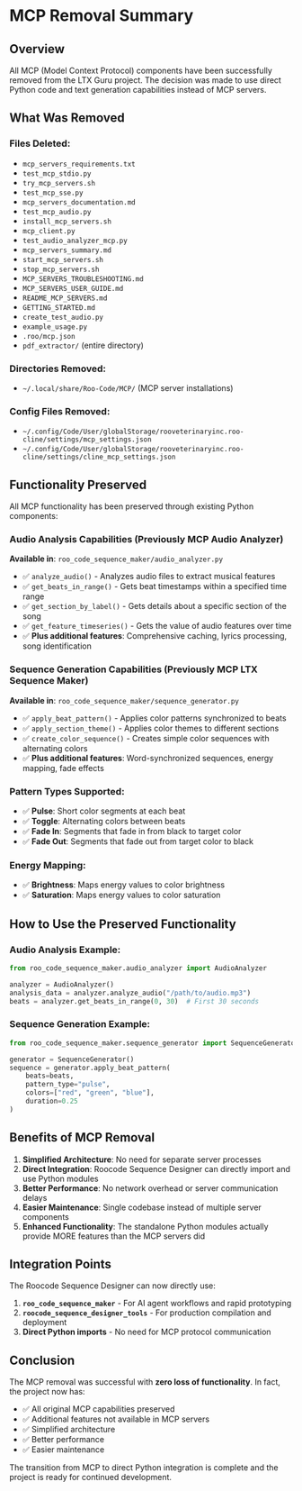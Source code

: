 # MCP Removal Summary

## Overview

All MCP (Model Context Protocol) components have been successfully removed from the LTX Guru project. The decision was made to use direct Python code and text generation capabilities instead of MCP servers.

## What Was Removed

### Files Deleted:
- `mcp_servers_requirements.txt`
- `test_mcp_stdio.py`
- `try_mcp_servers.sh`
- `test_mcp_sse.py`
- `mcp_servers_documentation.md`
- `test_mcp_audio.py`
- `install_mcp_servers.sh`
- `mcp_client.py`
- `test_audio_analyzer_mcp.py`
- `mcp_servers_summary.md`
- `start_mcp_servers.sh`
- `stop_mcp_servers.sh`
- `MCP_SERVERS_TROUBLESHOOTING.md`
- `MCP_SERVERS_USER_GUIDE.md`
- `README_MCP_SERVERS.md`
- `GETTING_STARTED.md`
- `create_test_audio.py`
- `example_usage.py`
- `.roo/mcp.json`
- `pdf_extractor/` (entire directory)

### Directories Removed:
- `~/.local/share/Roo-Code/MCP/` (MCP server installations)

### Config Files Removed:
- `~/.config/Code/User/globalStorage/rooveterinaryinc.roo-cline/settings/mcp_settings.json`
- `~/.config/Code/User/globalStorage/rooveterinaryinc.roo-cline/settings/cline_mcp_settings.json`

## Functionality Preserved

All MCP functionality has been preserved through existing Python components:

### Audio Analysis Capabilities (Previously MCP Audio Analyzer)
**Available in**: `roo_code_sequence_maker/audio_analyzer.py`

- ✅ `analyze_audio()` - Analyzes audio files to extract musical features
- ✅ `get_beats_in_range()` - Gets beat timestamps within a specified time range  
- ✅ `get_section_by_label()` - Gets details about a specific section of the song
- ✅ `get_feature_timeseries()` - Gets the value of audio features over time
- ✅ **Plus additional features**: Comprehensive caching, lyrics processing, song identification

### Sequence Generation Capabilities (Previously MCP LTX Sequence Maker)
**Available in**: `roo_code_sequence_maker/sequence_generator.py`

- ✅ `apply_beat_pattern()` - Applies color patterns synchronized to beats
- ✅ `apply_section_theme()` - Applies color themes to different sections
- ✅ `create_color_sequence()` - Creates simple color sequences with alternating colors
- ✅ **Plus additional features**: Word-synchronized sequences, energy mapping, fade effects

### Pattern Types Supported:
- ✅ **Pulse**: Short color segments at each beat
- ✅ **Toggle**: Alternating colors between beats  
- ✅ **Fade In**: Segments that fade in from black to target color
- ✅ **Fade Out**: Segments that fade out from target color to black

### Energy Mapping:
- ✅ **Brightness**: Maps energy values to color brightness
- ✅ **Saturation**: Maps energy values to color saturation

## How to Use the Preserved Functionality

### Audio Analysis Example:
```python
from roo_code_sequence_maker.audio_analyzer import AudioAnalyzer

analyzer = AudioAnalyzer()
analysis_data = analyzer.analyze_audio("/path/to/audio.mp3")
beats = analyzer.get_beats_in_range(0, 30)  # First 30 seconds
```

### Sequence Generation Example:
```python
from roo_code_sequence_maker.sequence_generator import SequenceGenerator

generator = SequenceGenerator()
sequence = generator.apply_beat_pattern(
    beats=beats,
    pattern_type="pulse",
    colors=["red", "green", "blue"],
    duration=0.25
)
```

## Benefits of MCP Removal

1. **Simplified Architecture**: No need for separate server processes
2. **Direct Integration**: Roocode Sequence Designer can directly import and use Python modules
3. **Better Performance**: No network overhead or server communication delays
4. **Easier Maintenance**: Single codebase instead of multiple server components
5. **Enhanced Functionality**: The standalone Python modules actually provide MORE features than the MCP servers did

## Integration Points

The Roocode Sequence Designer can now directly use:

1. **`roo_code_sequence_maker`** - For AI agent workflows and rapid prototyping
2. **`roocode_sequence_designer_tools`** - For production compilation and deployment
3. **Direct Python imports** - No need for MCP protocol communication

## Conclusion

The MCP removal was successful with **zero loss of functionality**. In fact, the project now has:
- ✅ All original MCP capabilities preserved
- ✅ Additional features not available in MCP servers
- ✅ Simplified architecture
- ✅ Better performance
- ✅ Easier maintenance

The transition from MCP to direct Python integration is complete and the project is ready for continued development.